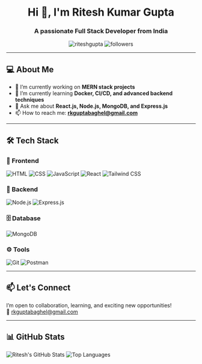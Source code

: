 
<h1 align="center">Hi 👋, I'm Ritesh Kumar Gupta</h1>
<h3 align="center">A passionate Full Stack Developer from India</h3>

<p align="center">
  <img src="https://komarev.com/ghpvc/?username=riteshgupta&label=Profile%20views&color=0e75b6&style=flat" alt="riteshgupta" />
  <img src="https://img.shields.io/github/followers/riteshgupta?label=Follow&style=social" alt="followers">
</p>

---

## 💻 About Me

- 🔭 I’m currently working on **MERN stack projects**
- 🌱 I’m currently learning **Docker, CI/CD, and advanced backend techniques**
- 💬 Ask me about **React.js, Node.js, MongoDB, and Express.js**
- 📫 How to reach me: **rkguptabaghel@gmail.com**

---

## 🛠️ Tech Stack

### 🚀 Frontend
![HTML](https://img.shields.io/badge/HTML5-E34F26?logo=html5&logoColor=white)
![CSS](https://img.shields.io/badge/CSS3-1572B6?logo=css3&logoColor=white)
![JavaScript](https://img.shields.io/badge/JavaScript-F7DF1E?logo=javascript&logoColor=black)
![React](https://img.shields.io/badge/React-20232A?logo=react&logoColor=61DAFB)
![Tailwind CSS](https://img.shields.io/badge/Tailwind_CSS-38B2AC?logo=tailwind-css&logoColor=white)

### 🧱 Backend
![Node.js](https://img.shields.io/badge/Node.js-43853D?logo=node.js&logoColor=white)
![Express.js](https://img.shields.io/badge/Express.js-000000?logo=express&logoColor=white)

### 🗄️ Database
![MongoDB](https://img.shields.io/badge/MongoDB-4EA94B?logo=mongodb&logoColor=white)

### ⚙️ Tools
![Git](https://img.shields.io/badge/Git-F05032?logo=git&logoColor=white)
![Postman](https://img.shields.io/badge/Postman-FF6C37?logo=postman&logoColor=white)

---

## 📫 Let's Connect
I’m open to collaboration, learning, and exciting new opportunities!  
📧 [rkguptabaghel@gmail.com](mailto:rkguptabaghel@gmail.com)

---

## 📊 GitHub Stats

![Ritesh's GitHub Stats](https://github-readme-stats.vercel.app/api?username=RiteshSRK&show_icons=true&theme=tokyonight)
![Top Languages](https://github-readme-stats.vercel.app/api/top-langs/?username=RiteshSRK&layout=compact&theme=tokyonight)
